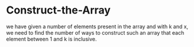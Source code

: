 # Construct-the-Array

we have given a number of elements present in the array and with k and x, we need to find the number of ways to construct such an array that each element between 1 and k is inclusive.
